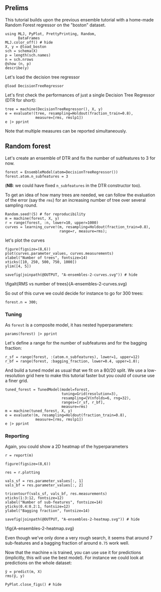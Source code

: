 <!--This file was generated, do not modify it.-->
## Prelims

This tutorial builds upon the previous ensemble tutorial with a home-made Random Forest regressor on the "boston" dataset.

```julia:ex1
using MLJ, PyPlot, PrettyPrinting, Random,
      DataFrames
MLJ.color_off() # hide
X, y = @load_boston
sch = schema(X)
p = length(sch.names)
n = sch.nrows
@show (n, p)
describe(y)
```

Let's load the decision tree regressor

```julia:ex2
@load DecisionTreeRegressor
```

Let's first check the performances of just a single Decision Tree Regressor (DTR for short):

```julia:ex3
tree = machine(DecisionTreeRegressor(), X, y)
e = evaluate!(tree, resampling=Holdout(fraction_train=0.8),
              measure=[rms, rmslp1])
e |> pprint
```

Note that multiple measures can be reported simultaneously.

## Random forest

Let's create an ensemble of DTR and fix the number of subfeatures to 3 for now.

```julia:ex4
forest = EnsembleModel(atom=DecisionTreeRegressor())
forest.atom.n_subfeatures = 3
```

(**NB**: we could have fixed `n_subfeatures` in the DTR constructor too).

To get an idea of how many trees are needed, we can follow the evaluation of the error (say the `rms`) for an increasing number of tree over several sampling round.

```julia:ex5
Random.seed!(5) # for reproducibility
m = machine(forest, X, y)
r = range(forest, :n, lower=10, upper=1000)
curves = learning_curve!(m, resampling=Holdout(fraction_train=0.8),
                         range=r, measure=rms);
```

let's plot the curves

```julia:ex6
figure(figsize=(8,6))
plot(curves.parameter_values, curves.measurements)
xlabel("Number of trees", fontsize=14)
xticks([10, 250, 500, 750, 1000])
ylim([4, 5])

savefig(joinpath(@OUTPUT, "A-ensembles-2-curves.svg")) # hide
```

\figalt{RMS vs number of trees}{A-ensembles-2-curves.svg}

So out of this curve we could decide for instance to go for 300 trees:

```julia:ex7
forest.n = 300;
```

### Tuning

As `forest` is a composite model, it has nested hyperparameters:

```julia:ex8
params(forest) |> pprint
```

Let's define a range for the number of subfeatures and for the bagging fraction:

```julia:ex9
r_sf = range(forest, :(atom.n_subfeatures), lower=1, upper=12)
r_bf = range(forest, :bagging_fraction, lower=0.4, upper=1.0);
```

And build a tuned model as usual that we fit on a 80/20 split.
We use a low-resolution grid here to make this tutorial faster but you could of course use a finer grid.

```julia:ex10
tuned_forest = TunedModel(model=forest,
                          tuning=Grid(resolution=3),
                          resampling=CV(nfolds=6, rng=32),
                          ranges=[r_sf, r_bf],
                          measure=rms)
m = machine(tuned_forest, X, y)
e = evaluate!(m, resampling=Holdout(fraction_train=0.8),
              measure=[rms, rmslp1])
e |> pprint
```

### Reporting
Again, you could show a 2D heatmap of the hyperparameters

```julia:ex11
r = report(m)

figure(figsize=(8,6))

res = r.plotting

vals_sf = res.parameter_values[:, 1]
vals_bf = res.parameter_values[:, 2]

tricontourf(vals_sf, vals_bf, res.measurements)
xticks(1:3:12, fontsize=12)
xlabel("Number of sub-features", fontsize=14)
yticks(0.4:0.2:1, fontsize=12)
ylabel("Bagging fraction", fontsize=14)

savefig(joinpath(@OUTPUT, "A-ensembles-2-heatmap.svg")) # hide
```

\fig{A-ensembles-2-heatmap.svg}

Even though we've only done a very rough search, it seems that around 7 sub-features and a bagging fraction of around `0.75` work well.

Now that the machine `m` is trained, you can use use it for predictions (implicitly, this will use the best model).
For instance we could look at predictions on the whole dataset:

```julia:ex12
ŷ = predict(m, X)
rms(ŷ, y)

PyPlot.close_figs() # hide
```

